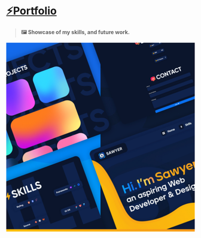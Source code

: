 # [⚡Portfolio](https://sawyerdiamond.github.io/portfolio/)
> **🖼️ Showcase of my skills, and future work.**


<p align="center">
  <img src="/Images/Gradients/PinkIMG.webp" alt="Portfolio" />
</p>
